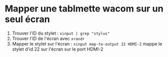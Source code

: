 # Mapper une tablmette wacom sur un seul écran

1. Trouver l'ID du stylet : `xinput | grep "stylus"`
2. Trouver l'ID de l'écran avec `xrandr`
3. Mapper le stylet sur l'écran : `xinput map-to-output 22 HDMI-2` mappe le stylet d'id 22 sur l'écran sur le port HDMI-2


